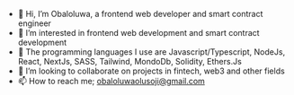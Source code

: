 - 👋 Hi, I’m Obaloluwa, a frontend web developer and smart contract engineer 
- 👀 I’m interested in frontend web development and smart contract development 
- 🌱 The programming languages I use are Javascript/Typescript, NodeJs, React, NextJs, SASS, Tailwind, MondoDb, Solidity, Ethers.Js
- 💞️ I’m looking to collaborate on projects in fintech, web3 and other fields
- 📫 How to reach me; obaloluwaolusoji@gmail.com

<!---
obah/obah is a ✨ special ✨ repository because its `README.md` (this file) appears on your GitHub profile.
You can click the Preview link to take a look at your changes.
--->
